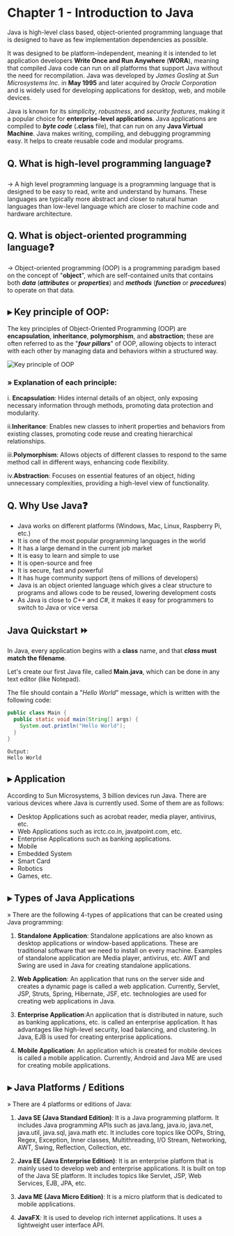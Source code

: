 # Chapter 1 - Introduction to Java

Java is high-level class based, object-oriented programming language that is designed to have as few implementation dependencies as possible.

It was designed to be platform-independent, meaning it is intended to let application developers **Write Once and Run Anywhere** (**WORA**), meaning that compiled Java code can run on all platforms that support Java without the need for recompilation. Java was developed by *James Gosling* at *Sun Microsystems Inc*. in **May 1995** and later acquired by *Oracle Corporation* and is widely used for developing applications for desktop, web, and mobile devices.

Java is known for its *simplicity*, *robustness*, and *security* *features*, making it a popular choice for **enterprise-level applications**. Java applications are compiled to ***byte code*** (**.class** file), that can run on any **Java Virtual Machine**. Java makes writing, compiling, and debugging programming easy. It helps to create reusable code and modular programs.


## Q. What is high-level programming language❓
→ A high level programming language is a programming language that is designed to be easy to read, write and understand by humans. These languages are typically more abstract and closer to natural human languages than low-level language which are closer to machine code and hardware architecture.

## Q. What is object-oriented programming language❓
→ Object-oriented programming (OOP) is a programming paradigm based on the concept of "**object**", which are self-contained units that contains both ***data*** (***attributes*** or ***properties***) and ***methods*** (***function*** or ***procedures***) to operate on that data.


##  ▸ Key principle of OOP:
The key principles of Object-Oriented Programming (OOP) are **encapsulation**, **inheritance**, **polymorphism**, and **abstraction**; these are often referred to as the "***four pillars***" of OOP, allowing objects to interact with each other by managing data and behaviors within a structured way. 

![Key principle of OOP](https://github.com/user-attachments/assets/5a8395c0-1f80-4832-a355-787388efad85)


### » Explanation of each principle:

i. **Encapsulation**: Hides internal details of an object, only exposing necessary information through methods, promoting data protection and modularity. 

ii.**Inheritance**: Enables new classes to inherit properties and behaviors from existing classes, promoting code reuse and creating hierarchical relationships. 

iii.**Polymorphism**: Allows objects of different classes to respond to the same method call in different ways, enhancing code flexibility. 

iv.**Abstraction**: Focuses on essential features of an object, hiding unnecessary complexities, providing a high-level view of functionality. 


## Q. Why Use Java❓
* Java works on different platforms (Windows, Mac, Linux, Raspberry Pi, etc.)
* It is one of the most popular programming languages in the world
* It has a large demand in the current job market
* It is easy to learn and simple to use
* It is open-source and free
* It is secure, fast and powerful
* It has huge community support (tens of millions of developers)
* Java is an object oriented language which gives a clear structure to programs and allows code to be reused, lowering development costs
* As Java is close to *C++* and *C#*, it makes it easy for programmers to switch to Java or vice versa


## Java Quickstart ⏩
In Java, every application begins with a **class** name, and that ***class* must match the filename**.

Let's create our first Java file, called **Main.java**, which can be done in any text editor (like Notepad).

The file should contain a "*Hello World*" message, which is written with the following code:

```Java
public class Main {
  public static void main(String[] args) {
    System.out.println("Hello World");
  }
}
```

```
Output: 
Hello World
```


##  ▸ Application
According to Sun Microsystems, 3 billion devices run Java. There are various devices where Java is currently used. Some of them are as follows:

* Desktop Applications such as acrobat reader, media player, antivirus, etc.
* Web Applications such as irctc.co.in, javatpoint.com, etc.
* Enterprise Applications such as banking applications.
* Mobile
* Embedded System
* Smart Card
* Robotics
* Games, etc.


## ▸ Types of Java Applications
» There are the following 4-types of applications that can be created using Java programming:

1) **Standalone Application**: Standalone applications are also known as desktop applications or window-based applications. These are traditional software that we need to install on every machine. Examples of standalone application are Media player, antivirus, etc. AWT and Swing are used in Java for creating standalone applications.

2) **Web Application**: An application that runs on the server side and creates a dynamic page is called a web application. Currently, Servlet, JSP, Struts, Spring, Hibernate, JSF, etc. technologies are used for creating web applications in Java.

3) **Enterprise Application**:An application that is distributed in nature, such as banking applications, etc. is called an enterprise application. It has advantages like high-level security, load balancing, and clustering. In Java, EJB is used for creating enterprise applications.

4) **Mobile Application**: An application which is created for mobile devices is called a mobile application. Currently, Android and Java ME are used for creating mobile applications.


## ▸ Java Platforms / Editions
» There are 4 platforms or editions of Java:

1) **Java SE (Java Standard Edition)**: It is a Java programming platform. It includes Java programming APIs such as java.lang, java.io, java.net, java.util, java.sql, java.math etc. It includes core topics like OOPs, String, Regex, Exception, Inner classes, Multithreading, I/O Stream, Networking, AWT, Swing, Reflection, Collection, etc.

2) **Java EE (Java Enterprise Edition)**: It is an enterprise platform that is mainly used to develop web and enterprise applications. It is built on top of the Java SE platform. It includes topics like Servlet, JSP, Web Services, EJB, JPA, etc.

3) **Java ME (Java Micro Edition)**: It is a micro platform that is dedicated to mobile applications.

4) **JavaFX**: It is used to develop rich internet applications. It uses a lightweight user interface API.
